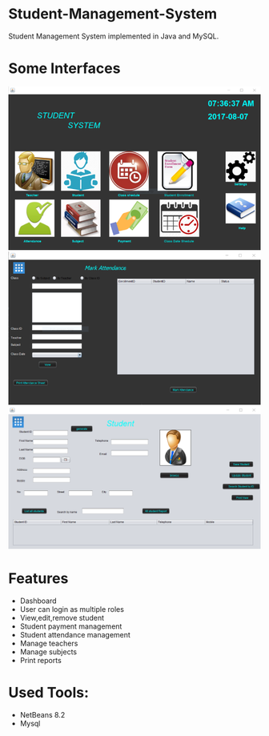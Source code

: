 # Student-Management-System
Student Management System implemented in Java and MySQL.

# Some Interfaces
![st1.png](st1.png)
<br>
![st2.png](st2.png)
<br>
![st3.png](st3.png)

# Features 
*	Dashboard 
*	User can login as multiple roles
*	View,edit,remove student
*	Student payment management
*	Student attendance management
*	Manage teachers
*	Manage subjects
*	Print reports 

# Used Tools:
* NetBeans 8.2
*	Mysql

